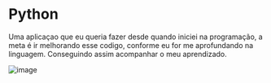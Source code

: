 # Python

Uma aplicaçao que eu queria fazer desde quando iniciei na programação, a meta é ir melhorando esse codigo, conforme eu for me aprofundando na linguagem.
Conseguindo assim acompanhar o meu aprendizado.

![image](https://github.com/GLivinalli/Python/assets/131381519/c4516e40-44df-4e7d-9f04-75b92212011a)
